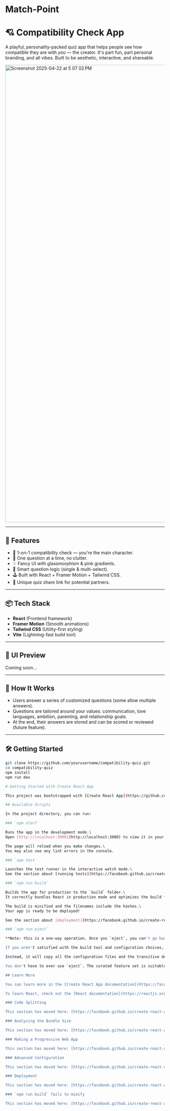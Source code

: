 # Match-Point
# 💘 Compatibility Check App

A playful, personality-packed quiz app that helps people see how compatible they are with *you* — the creator. It's part fun, part personal branding, and all vibes. Built to be aesthetic, interactive, and shareable.

<img width="1440" alt="Screenshot 2025-04-22 at 5 07 02 PM" src="https://github.com/user-attachments/assets/43a6a6e8-0cd8-4aee-9e2f-4141bc6f963f" />

---

## 🚀 Features

- 🔮 1-on-1 compatibility check — you're the main character.
- 🎯 One question at a time, no clutter.
- ✨ Fancy UI with glassmorphism & pink gradients.
- 🧠 Smart question logic (single & multi-select).
- 🕹️ Built with React + Framer Motion + Tailwind CSS.
- 🔗 Unique quiz share link for potential partners.

---

## 📦 Tech Stack

- **React** (Frontend framework)
- **Framer Motion** (Smooth animations)
- **Tailwind CSS** (Utility-first styling)
- **Vite** (Lightning-fast build tool)

---

## 🎨 UI Preview

Coming soon...

---

## 🧪 How It Works

- Users answer a series of customized questions (some allow multiple answers).
- Questions are tailored around your values: communication, love languages, ambition, parenting, and relationship goals.
- At the end, their answers are stored and can be scored or reviewed (future feature).

---

## 🛠️ Getting Started

```bash
git clone https://github.com/yourusername/compatibility-quiz.git
cd compatibility-quiz
npm install
npm run dev

# Getting Started with Create React App

This project was bootstrapped with [Create React App](https://github.com/facebook/create-react-app).

## Available Scripts

In the project directory, you can run:

### `npm start`

Runs the app in the development mode.\
Open [http://localhost:3000](http://localhost:3000) to view it in your browser.

The page will reload when you make changes.\
You may also see any lint errors in the console.

### `npm test`

Launches the test runner in the interactive watch mode.\
See the section about [running tests](https://facebook.github.io/create-react-app/docs/running-tests) for more information.

### `npm run build`

Builds the app for production to the `build` folder.\
It correctly bundles React in production mode and optimizes the build for the best performance.

The build is minified and the filenames include the hashes.\
Your app is ready to be deployed!

See the section about [deployment](https://facebook.github.io/create-react-app/docs/deployment) for more information.

### `npm run eject`

**Note: this is a one-way operation. Once you `eject`, you can't go back!**

If you aren't satisfied with the build tool and configuration choices, you can `eject` at any time. This command will remove the single build dependency from your project.

Instead, it will copy all the configuration files and the transitive dependencies (webpack, Babel, ESLint, etc) right into your project so you have full control over them. All of the commands except `eject` will still work, but they will point to the copied scripts so you can tweak them. At this point you're on your own.

You don't have to ever use `eject`. The curated feature set is suitable for small and middle deployments, and you shouldn't feel obligated to use this feature. However we understand that this tool wouldn't be useful if you couldn't customize it when you are ready for it.

## Learn More

You can learn more in the [Create React App documentation](https://facebook.github.io/create-react-app/docs/getting-started).

To learn React, check out the [React documentation](https://reactjs.org/).

### Code Splitting

This section has moved here: [https://facebook.github.io/create-react-app/docs/code-splitting](https://facebook.github.io/create-react-app/docs/code-splitting)

### Analyzing the Bundle Size

This section has moved here: [https://facebook.github.io/create-react-app/docs/analyzing-the-bundle-size](https://facebook.github.io/create-react-app/docs/analyzing-the-bundle-size)

### Making a Progressive Web App

This section has moved here: [https://facebook.github.io/create-react-app/docs/making-a-progressive-web-app](https://facebook.github.io/create-react-app/docs/making-a-progressive-web-app)

### Advanced Configuration

This section has moved here: [https://facebook.github.io/create-react-app/docs/advanced-configuration](https://facebook.github.io/create-react-app/docs/advanced-configuration)

### Deployment

This section has moved here: [https://facebook.github.io/create-react-app/docs/deployment](https://facebook.github.io/create-react-app/docs/deployment)

### `npm run build` fails to minify

This section has moved here: [https://facebook.github.io/create-react-app/docs/troubleshooting#npm-run-build-fails-to-minify](https://facebook.github.io/create-react-app/docs/troubleshooting#npm-run-build-fails-to-minify)
